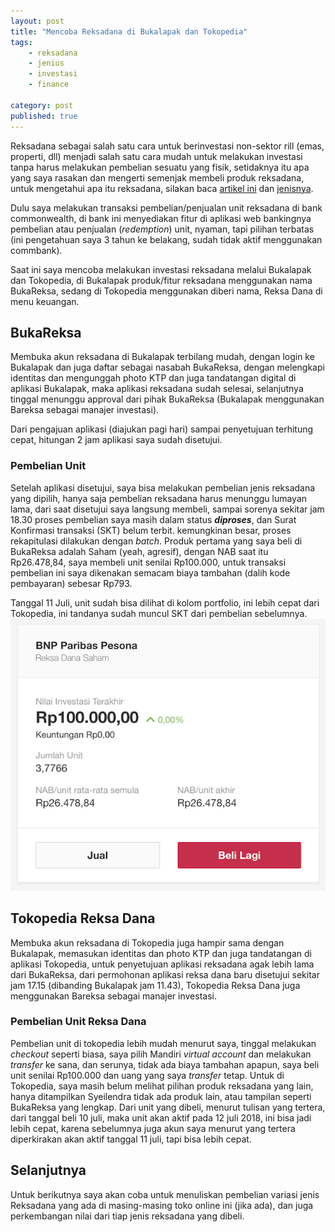 ```yaml
---
layout: post
title: "Mencoba Reksadana di Bukalapak dan Tokopedia"
tags: 
    - reksadana
    - jenius
    - investasi
    - finance

category: post
published: true
---
```


Reksadana sebagai salah satu cara untuk berinvestasi non-sektor rill (emas, properti, dll) menjadi salah satu cara mudah untuk melakukan investasi tanpa harus melakukan pembelian sesuatu yang fisik, setidaknya itu apa yang saya rasakan dan mengerti semenjak membeli produk reksadana, untuk mengetahui apa itu reksadana, silakan baca [artikel ini](https://www.moneysmart.id/untuk-pemula-begini-lah-cara-kerja-investasi-reksa-dana-dan-simulasinya-secara-sederhana/) dan [jenisnya](http://www.aberdeen-asset.com/tengoldenrulesid/article/jenis-jenis-reksadana.html).

Dulu saya melakukan transaksi pembelian/penjualan unit reksadana di bank commonwealth, di bank ini menyediakan fitur di aplikasi web bankingnya pembelian atau penjualan (*redemption*) unit, nyaman, tapi pilihan terbatas (ini pengetahuan saya 3 tahun ke belakang, sudah tidak aktif menggunakan commbank).
<!--more-->
Saat ini saya mencoba melakukan investasi reksadana melalui Bukalapak dan Tokopedia, di Bukalapak produk/fitur reksadana menggunakan nama BukaReksa, sedang di Tokopedia menggunakan diberi nama, Reksa Dana di menu keuangan.

## BukaReksa
Membuka akun reksadana di Bukalapak terbilang mudah, dengan login ke Bukalapak dan juga daftar sebagai nasabah BukaReksa, dengan melengkapi identitas dan mengunggah photo KTP dan juga tandatangan digital di aplikasi Bukalapak, maka aplikasi reksadana sudah selesai, selanjutnya tinggal menunggu approval dari pihak BukaReksa (Bukalapak menggunakan Bareksa sebagai manajer investasi).

Dari pengajuan aplikasi (diajukan pagi hari) sampai penyetujuan terhitung cepat, hitungan 2 jam aplikasi saya sudah disetujui.

### Pembelian Unit
Setelah aplikasi disetujui, saya bisa melakukan pembelian jenis reksadana yang dipilih, hanya saja pembelian reksadana harus menunggu lumayan lama, dari saat disetujui saya langsung membeli, sampai sorenya sekitar jam 18.30 proses pembelian saya masih dalam status **_diproses_**, dan Surat Konfirmasi transaksi (SKT) belum terbit. kemungkinan besar, proses rekapitulasi dilakukan dengan *batch*.
Produk pertama yang saya beli di BukaReksa adalah Saham (yeah, agresif), dengan NAB saat itu Rp26.478,84, saya membeli unit senilai Rp100.000, untuk transaksi pembelian ini saya dikenakan semacam biaya tambahan (dalih kode pembayaran) sebesar Rp793.

Tanggal 11 Juli, unit sudah bisa dilihat di kolom portfolio, ini lebih cepat dari Tokopedia, ini tandanya sudah muncul SKT dari pembelian sebelumnya.
![BukaReksa portfolio](/images/posts/reksadana-bukareksa-portfolio.png)


## Tokopedia Reksa Dana
Membuka akun reksadana di Tokopedia juga hampir sama dengan Bukalapak, memasukan identitas dan photo KTP dan juga tandatangan di aplikasi Tokopedia, untuk penyetujuan aplikasi reksadana agak lebih lama dari BukaReksa, dari permohonan aplikasi reksa dana baru disetujui sekitar jam 17.15 (dibanding Bukalapak jam 11.43), Tokopedia Reksa Dana juga menggunakan Bareksa sebagai manajer investasi.

### Pembelian Unit Reksa Dana
Pembelian unit di tokopedia lebih mudah menurut saya, tinggal melakukan *checkout* seperti biasa, saya pilih Mandiri *virtual account* dan melakukan *transfer* ke sana, dan serunya, tidak ada biaya tambahan apapun, saya beli unit senilai Rp100.000 dan uang yang saya *transfer* tetap.
Untuk di Tokopedia, saya masih belum melihat pilihan produk reksadana yang lain, hanya ditampilkan Syeilendra tidak ada produk lain, atau tampilan seperti BukaReksa yang lengkap. 
Dari unit yang dibeli, menurut tulisan yang tertera, dari tanggal beli 10 juli, maka unit akan aktif pada 12 juli 2018, ini bisa jadi lebih cepat, karena sebelumnya juga akun saya menurut yang tertera diperkirakan akan aktif tanggal 11 juli, tapi bisa lebih cepat.


## Selanjutnya
Untuk berikutnya saya akan coba untuk menuliskan pembelian variasi jenis Reksadana yang ada di masing-masing toko online ini (jika ada), dan juga perkembangan nilai dari tiap jenis reksadana yang dibeli.